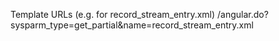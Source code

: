 Template URLs (e.g. for record_stream_entry.xml)
/angular.do?sysparm_type=get_partial&name=record_stream_entry.xml
